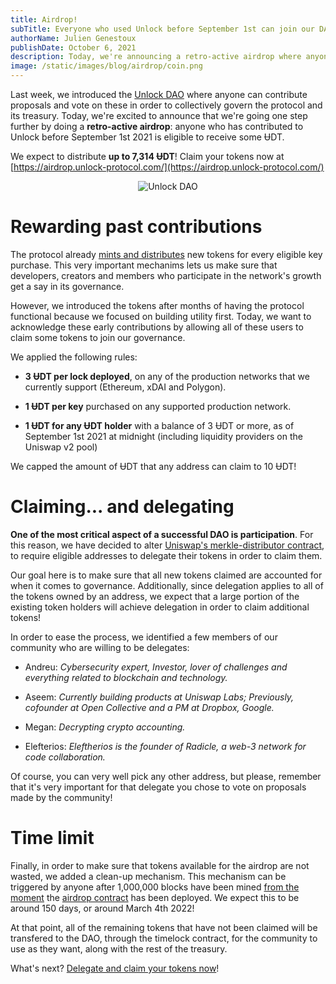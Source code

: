 ```yaml
---
title: Airdrop!
subTitle: Everyone who used Unlock before September 1st can join our DAO!
authorName: Julien Genestoux
publishDate: October 6, 2021
description: Today, we're announcing a retro-active airdrop where anyone who contributed to Unlock's network can claim some ɄDT to join our governance
image: /static/images/blog/airdrop/coin.png
---
```


Last week, we introduced the [Unlock DAO](/blog/unlock-dao) where anyone can contribute proposals and vote on these in order to collectively govern the protocol and its treasury. Today, we're excited to announce that we're going one step further by doing a **retro-active airdrop**: anyone who has contributed to Unlock before September 1st 2021 is eligible to receive some ɄDT.

We expect to distribute **up to 7,314 ɄDT**! Claim your tokens now at [https://airdrop.unlock-protocol.com/](https://airdrop.unlock-protocol.com/)

<p style="
    text-align: center;
"><img src="/static/images/blog/airdrop/coin.png" alt="Unlock DAO"></p>

# Rewarding past contributions

The protocol already [mints and distributes](https://docs.unlock-protocol.com/governance/the-unlock-token) new tokens for every eligible key purchase. This very important mechanims lets us make sure that developers, creators and members who participate in the network's growth get a say in its governance.

However, we introduced the tokens after months of having the protocol functional because we focused on building utility first. Today, we want to acknowledge these early contributions by allowing all of these users to claim some tokens to join our governance.

We applied the following rules:

* __3 ɄDT per lock deployed__, on any of the production networks that we currently support (Ethereum, xDAI and Polygon).

* __1 ɄDT per key__ purchased on any supported production network.

* __1 ɄDT for any ɄDT holder__ with a balance of 3 ɄDT or more, as of September 1st 2021 at midnight (including liquidity providers on the Uniswap v2 pool)

We capped the amount of ɄDT that any address can claim to 10 ɄDT!

# Claiming... and delegating

**One of the most critical aspect of a successful DAO is participation**. For this reason, we have decided to alter [Uniswap's merkle-distributor contract](https://github.com/unlock-protocol/merkle-distributor), to require eligible addresses to delegate their tokens in order to claim them.

Our goal here is to make sure that all new tokens claimed are accounted for when it comes to governance. Additionally, since delegation applies to all of the tokens owned by an address, we expect that a large portion of the existing token holders will achieve delegation in order to claim additional tokens!

In order to ease the process, we identified a few members of our community who are willing to be delegates:

* Andreu: _Cybersecurity expert, Investor, lover of challenges and everything related to blockchain and technology._

* Aseem: _Currently building products at Uniswap Labs; Previously, cofounder at Open Collective and a PM at Dropbox, Google._

* Megan: _Decrypting crypto accounting._

* Elefterios: _Eleftherios is the founder of Radicle, a web-3 network for code collaboration._

Of course, you can very well pick any other address, but please, remember that it's very important for that delegate you chose to vote on proposals made by the community!
# Time limit

Finally, in order to make sure that tokens available for the airdrop are not wasted, we added a clean-up mechanism. This mechanism can be triggered by anyone after 1,000,000 blocks have been mined [from the moment](https://etherscan.io/block/13367076) the [airdrop contract](https://etherscan.io/address/0xFC6ed78d048Fdf1a22Bee990eA34995F9C029ad6) has been deployed. We expect this to be around 150 days, or around March 4th 2022!

At that point, all of the remaining tokens that have not been claimed will be transfered to the DAO, through the timelock contract, for the community to use as they want, along with the rest of the treasury.

What's next? [Delegate and claim your tokens now](https://airdrop.unlock-protocol.com/)!